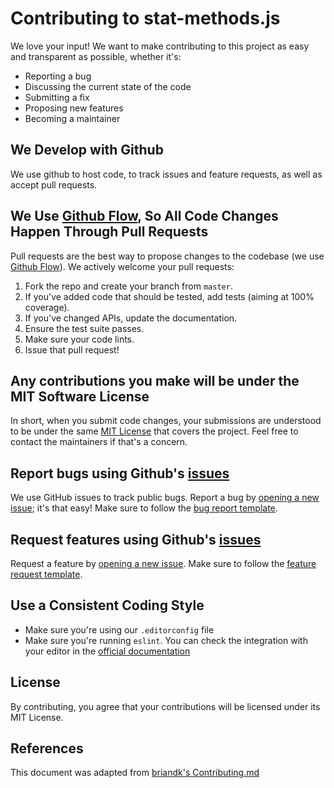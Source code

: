 # Contributing to stat-methods.js

We love your input! We want to make contributing to this project as easy and transparent as possible, whether it's:

- Reporting a bug
- Discussing the current state of the code
- Submitting a fix
- Proposing new features
- Becoming a maintainer

## We Develop with Github

We use github to host code, to track issues and feature requests, as well as accept pull requests.

## We Use [Github Flow](https://guides.github.com/introduction/flow/index.html), So All Code Changes Happen Through Pull Requests

Pull requests are the best way to propose changes to the codebase (we use [Github Flow](https://guides.github.com/introduction/flow/index.html)). We actively welcome your pull requests:

1. Fork the repo and create your branch from `master`.
2. If you've added code that should be tested, add tests (aiming at 100% coverage).
3. If you've changed APIs, update the documentation.
4. Ensure the test suite passes.
5. Make sure your code lints.
6. Issue that pull request!

## Any contributions you make will be under the MIT Software License

In short, when you submit code changes, your submissions are understood to be under the same [MIT License](http://choosealicense.com/licenses/mit/) that covers the project. Feel free to contact the maintainers if that's a concern.

## Report bugs using Github's [issues](https://github.com/boristane/stat-methods.js/issues)

We use GitHub issues to track public bugs. Report a bug by [opening a new issue](https://github.com/boristane/stat-methods.js/issues); it's that easy! Make sure to follow the [bug report template](https://github.com/boristane/stat-methods.js/blob/master/.github/ISSUE_TEMPLATE/bug_report.md).

## Request features using Github's [issues](https://github.com/boristane/stat-methods.js/issues)

Request a feature by [opening a new issue](https://github.com/boristane/stat-methods.js/issues). Make sure to follow the [feature request template](https://github.com/boristane/stat-methods.js/blob/master/.github/ISSUE_TEMPLATE/feature_request.md).

## Use a Consistent Coding Style

- Make sure you're using our `.editorconfig` file
- Make sure you're running `eslint`. You can check the integration with your editor in the [official documentation](https://eslint.org/docs/user-guide/integrations)

## License

By contributing, you agree that your contributions will be licensed under its MIT License.

## References

This document was adapted from [briandk's Contributing.md](https://gist.github.com/briandk/3d2e8b3ec8daf5a27a62)